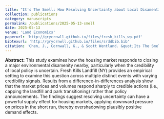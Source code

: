 ```yaml
---
title: "It's The Smell: How Resolving Uncertainty about Local Disamenties Affects the Housing Market"
collection: publications
category: manuscripts
permalink: /publications/2025-05-13-smell
date: 2025-05-13
venue: 'Land Economics'
paperurl: 'http://grycrnwll.github.io/files/fresh_kills_wp.pdf'
bibtexurl: 'http://grycrnwll.github.io/files/srddbib.bib'
citation: 'Chen, J., Cornwall, G., & Scott Wentland. &quot;Its The Smell: How Resolving Uncertainty about Local Disamenties Affects the Housing Market &quot; <i>Land Economics</i>, Forthcoming.'
---
```


<b> Abstract:</b> This study examines how the housing market responds to closing a major environmental disamenity nearby, particularly when the credibility of local policy is uncertain. Fresh Kills Landfill (NY) provides an empirical setting to examine this question across multiple distinct events with varying credibility signals. Results from a difference-in-differences analysis show that the market prices and volumes respond sharply to credible actions (i.e., capping the landfill and park transitioning) rather than policy announcements. The findings suggest resolving uncertainty can have a powerful supply effect for housing markets, applying downward pressure on prices in the short run, thereby overshadowing plausibly positive demand effects. 